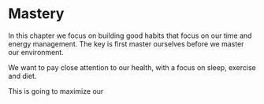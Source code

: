 # Mastery

In this chapter we focus on building good habits that focus on our time and energy management.
The key is first master ourselves before we master our environment.

We want to pay close attention to our health, with a focus on sleep, exercise and diet.

This is going to maximize our 